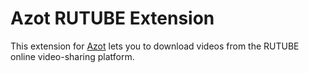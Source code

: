 # Azot RUTUBE Extension

This extension for [Azot](https://github.com/azot-labs/azot) lets you to download videos from the RUTUBE online video-sharing platform.
